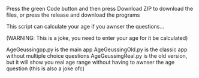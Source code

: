 Press the green Code button and then press Download ZIP to download the files, or press the release and download the programs

This script can calculate your age if you awnser the questions...

(WARNING: This is a joke, you need to enter your age for it be calculated)

AgeGeussingpp.py     is the main app
AgeGeussingOld.py    is the classic app without multiple choice questions
AgeGeussingReal.py   is the old version, but it will show you real age range without having to awnser the age question (this is also a joke ofc)
